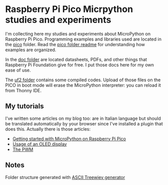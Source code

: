 # Raspberry Pi Pico Micrpython studies and experiments

I'm collecting here my studies and experiments about MicroPython on Raspberry Pi Pico. Programming examples and libraries used are located in the [pico](/pico) folder. Read the [pico folder readme](/pico/readme.md) for understanding how examples are organized.

In the [doc folder](/doc) are located datasheets, PDFs, and other things that Raspberry Pi Foundation give for free. I put those docs here for my own ease of use.

The [uf2 folder](/uf2) contains some compiled codes. Upload of those files on the PICO in boot mode will erase the MicroPython interpreter: you can reload it from Thonny IDE.


## My tutorials
I've written some articles on my blog too: are in Italian language but should be translated automatically by your browser since I've installed a plugin that does this. Actually there is those articles:

- [Getting started with MicroPython on Raspberry Pi Pico](https://www.settorezero.com/wordpress/raspberry-pi-pico-come-iniziare/)
- [Usage of an OLED display](https://www.settorezero.com/wordpress/raspberry-pi-pico-utilizzare-il-display-oled/)
- [The PWM](https://www.settorezero.com/wordpress/raspberry-pi-pico-gestione-del-pwm-in-micropython/)

## Notes
Folder structure generated with [ASCII Treewiev generator](https://konohiroaki.github.io/ascii-treeview-generator/)